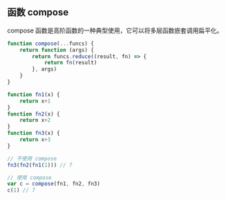 ## 函数 compose

compose 函数是高阶函数的一种典型使用，它可以将多层函数嵌套调用扁平化。

```javascript
function compose(...funcs) {
    return function (args) {
        return funcs.reduce((result, fn) => {
            return fn(result)
        }, args)
    }
}

function fn1(x) {
    return x+1
}
function fn2(x) {
    return x+2
}
function fn3(x) {
    return x+3
}

// 不使用 compose
fn3(fn2(fn1(1))) // 7

// 使用 compose
var c = compose(fn1, fn2, fn3)
c(1) // 7
```